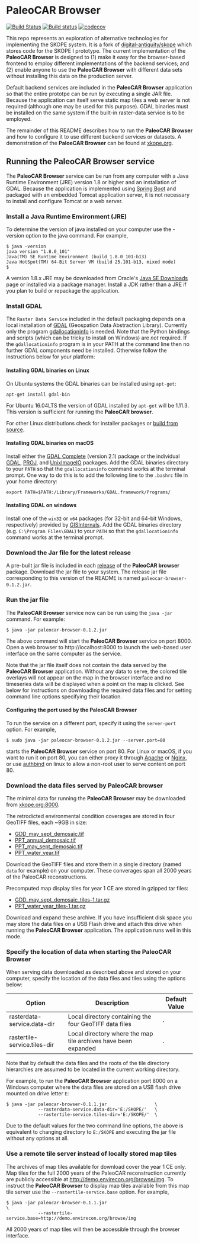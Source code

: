 PaleoCAR Browser
================

[![Build Status](https://travis-ci.org/openskope/paleocar-browser.svg?branch=master)](https://travis-ci.org/openskope/paleocar-browser)
[![Build status](https://ci.appveyor.com/api/projects/status/xpuyyvc3s44sc24d?svg=true)](https://ci.appveyor.com/project/TimothyMcPhillips/paleocar-browser)
[![codecov](https://codecov.io/gh/openskope/paleocar-browser/branch/master/graph/badge.svg)](https://codecov.io/gh/openskope/paleocar-browser)

This repo represents an exploration of alternative technologies for implementing the SKOPE system.  It is a fork of [digital-antiquity/skope](https://github.com/digital-antiquity/skope) 
which stores code for the SKOPE I prototype.  The current implementation of the **PaleoCAR Browser** is designed to (1) make it easy for the browser-based frontend to employ different implementations of the backend services; and (2) enable anyone to use the **PaleoCAR Browser** with different data sets without installing this data on the production server.

Default backend services are included in the **PaleoCAR Browser** application so that the entire prototpe can be run by executing a single JAR file. Because the application can itself serve static map tiles a web server is not required (although one may be used for this purpose). GDAL binaries must be installed on the same system if the built-in raster-data service is to be employed.

The remainder of this README describes how to run the **PaleoCAR Browser** and how to configure it to use different backend services or datasets. A demonstration of the **PaloeCAR Browser** can be found at [xkope.org](http://www.xkope.org/).

Running the PaleoCAR Browser service
------------------------------------
The **PaleoCAR Browser** service can be run from any computer with a Java Runtime Environment (JRE) version 1.8 or higher and an installation of GDAL. Because the application is implemented using [Spring Boot](http://projects.spring.io/spring-boot/) and packaged with an embedded Tomcat application server, it is not necessary to install and configure Tomcat or a web server.

### Install a Java Runtime Environment (JRE)

To determine the version of java installed on your computer use the -version option to the java command. For example,

    $ java -version
    java version "1.8.0_101"
    Java(TM) SE Runtime Environment (build 1.8.0_101-b13)
    Java HotSpot(TM) 64-Bit Server VM (build 25.101-b13, mixed mode)
    $

A version 1.8.x JRE may be downloaded from Oracle's [Java SE Downloads](http://www.oracle.com/technetwork/java/javase/downloads/jdk8-downloads-2133151.html) page or installed via a package manager. Install a JDK rather than a JRE if you plan to build or repackage the application.

### Install GDAL 

The `Raster Data Service` included in the default packaging depends on a local installation of [GDAL](http://www.gdal.org/) (Geospation Data Abstraction Library).  Currently only the program [gdallocationinfo](http://www.gdal.org/gdallocationinfo.html) is needed.  Note that the Python bindings and scripts (which can be tricky to install on Windows) are *not* required.  If the `gdallocationinfo` program is in your PATH at the command line then no further GDAL components need be installed.  Otherwise follow the instructions below for your platform:

#### Installing GDAL binaries on Linux

On Ubuntu systems the GDAL binaries can be installed using `apt-get`:

    apt-get install gdal-bin

For Ubuntu 16.04LTS the version of GDAL installed by `apt-get` will be 1.11.3. This version is sufficient for running the **PaleoCAR browser**.

For other Linux distributions check for installer packages or [build from source](http://trac.osgeo.org/gdal/wiki/BuildHints).

#### Installing GDAL binaries on macOS

Install either the [GDAL Complete](http://www.kyngchaos.com/software:frameworks#gdal_complete) (version 2.1) package *or* the individual [GDAL](http://www.kyngchaos.com/software:frameworks#gdal), [PROJ](http://www.kyngchaos.com/software:frameworks#proj), and [UnixImageIO](http://www.kyngchaos.com/software:frameworks#uniximageio) packages.  Add the GDAL binaries directory to your `PATH` so that the `gdallocationinfo` command works at the terminal prompt.  One way to do this is to add the following line to the `.bashrc` file in your home directory:

    export PATH=$PATH:/Library/Frameworks/GDAL.framework/Programs/

#### Installing GDAL on windows

Install one of the `win32` or `x64` packages (for 32-bit and 64-bit Windows, respectively) provided by [GISInternals](http://www.gisinternals.com/release.php). Add the GDAL binaries directory (e.g. `C:\Program Files\GDAL`) to your `PATH` so that the `gdallocationinfo` command works at the terminal prompt.


### Download the Jar file for the latest release

A pre-built jar file is included in each [release](https://github.com/openskope/paleocar-browser/releases) of the **PaleoCAR browser** package.  Download the jar file to your system.  The release jar file corresponding to this version of the README is named `paleocar-browser-0.1.2.jar`.

### Run the jar file

The **PaleoCAR Browser** service now can be run using the `java -jar` command. For example:

    $ java -jar paleocar-browser-0.1.2.jar

The above command will start the **PaleoCAR Browser** service on port 8000.  Open a web browser to http://localhost:8000 to launch the web-based user interface on the same computer as the service.

Note that the jar file itself does not contain the data served by the **PaleoCAR Browser** application. Without any data to serve, the colored tile overlays will not appear on the map in the browser interface and no timeseries data will be displayed when a point on the map is clicked. See below for instructions on downloading the required data files and for setting command line options specifying their location.

#### Configuring the port used by the PaleoCAR Browser

To run the service on a different port, specify it using the `server-port` option. For example,

    $ sudo java -jar paleocar-browser-0.1.2.jar --server.port=80

starts the **PaleoCAR Browser** service on port 80. For Linux or macOS, if you want to run it on port 80, you can either proxy it through [Apache](https://www.digitalocean.com/community/tutorials/how-to-use-apache-http-server-as-reverse-proxy-using-mod_proxy-extension) or [Nginx](https://www.digitalocean.com/community/tutorials/understanding-nginx-http-proxying-load-balancing-buffering-and-caching), or use [authbind](http://manpages.ubuntu.com/manpages/wily/man1/authbind.1.html) on linux to allow a non-root user to serve content on port 80.

### Download the data files served by PaleoCAR browser

The minimal data for running the **PaleoCAR Browser** may be downloaded from [xkope.org:8000](http://xkope.org:8000).

The retrodicted environmental condition coverages are stored in four GeoTIFF files, each ~9GB in size:
    
* [GDD_may_sept_demosaic.tif](http://xkope.org:8000/GDD_may_sept_demosaic.tif)
* [PPT_annual_demosaic.tif](http://xkope.org:8000/PPT_annual_demosaic.tif)
* [PPT_may_sept_demosaic.tif](http://xkope.org:8000/PPT_may_sept_demosaic.tif)
* [PPT_water_year.tif](http://xkope.org:8000/PPT_water_year.tif)

Download the GeoTIFF  files and store them in a single directory (named `data` for example) on your computer.   These converages span all 2000 years of the PaleoCAR reconstructions. 

Precomputed map display tiles for year 1 CE are stored in gzipped tar files:

* [GDD_may_sept_demosaic_tiles-1.tar.gz](http://xkope.org:8000/GDD_may_sept_demosaic_tiles-1.tar.gz)
* [PPT_water_year_tiles-1.tar.gz](http://xkope.org:8000/PPT_water_year_tiles-1.tar.gz)

Download and expand these archive. If you have insufficient disk space you may store the data files on a USB Flash drive and attach this drive when running the **PaleoCAR Browser** application.  The application runs well in this mode.

### Specify the location of data when starting the PaleoCAR Browser

When serving data downloaded as described above and stored on your computer, specify the location of the data files and tiles using the options below:

Option                       | Description                                                    | Default Value
-----------------------------|----------------------------------------------------------------|--------------
rasterdata-service.data-dir  | Local directory containing the four GeoTIFF data files         | `.`
rastertile-service.tiles-dir | Local directory where the map tile archives have been expanded | `.`

Note that by default the data files and the roots of the tile directory hierarchies are assumed to be located in the current working directory.

For example, to run the **PaleoCAR Browser** application port 8000 on a Windows computer where the data files are stored on a USB flash drive mounted on drive letter `E`:

    $ java -jar paleocar-browser-0.1.1.jar                  \
                --rasterdata-service.data-dir='E:/SKOPE/'   \
                --rastertile-service.tiles-dir='E:/SKOPE/'  \

Due to the default values for the two command line options, the above is equivalent to changing directory to `E:/SKOPE` and executing the jar file without any options at all.

### Use a remote tile server instead of locally stored map tiles

The archives of map tiles available for download cover the year 1 CE only.  Map tiles for the full 2000 years of the PaleoCAR reconstruction currently are publicly accessible at http://demo.envirecon.org/browse/img.  To instruct the **PaleoCAR Browser** to display map tiles available from this map tile server use the `--rastertile-service.base` option. For example,

    $ java -jar paleocar-browser-0.1.1.jar                                      \             
                --rastertile-service.base=http://demo.envirecon.org/browse/img

All 2000 years of map tiles will then be accessible through the browser interface.
